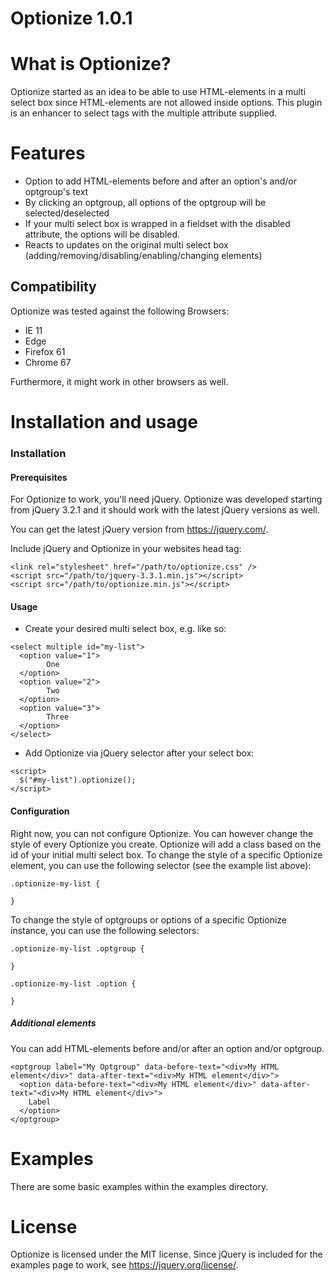 # Optionize 1.0.1

# What is Optionize?

Optionize started as an idea to be able to use HTML-elements in a
multi select box since HTML-elements are not allowed inside options.
This plugin is an enhancer to select tags with the multiple attribute supplied.

# Features

* Option to add HTML-elements before and after an option's and/or optgroup's text
* By clicking an optgroup, all options of the optgroup will be selected/deselected
* If your multi select box is wrapped in a fieldset with the disabled attribute, the options will be disabled.
* Reacts to updates on the original multi select box (adding/removing/disabling/enabling/changing elements)

## Compatibility

Optionize was tested against the following Browsers:

* IE 11
* Edge
* Firefox 61
* Chrome 67

Furthermore, it might work in other browsers as well.

# Installation and usage

### Installation

#### Prerequisites

For Optionize to work, you'll need jQuery. Optionize was developed
starting from jQuery 3.2.1 and it should work with the latest jQuery
versions as well.

You can get the latest jQuery version from https://jquery.com/.

Include jQuery and Optionize in your websites head tag:

```
<link rel="stylesheet" href="/path/to/optionize.css" />
<script src="/path/to/jquery-3.3.1.min.js"></script>
<script src="/path/to/optionize.min.js"></script>
```

#### Usage
* Create your desired multi select box, e.g. like so:
```
<select multiple id="my-list">
  <option value="1">
        One
  </option>
  <option value="2">
        Two
  </option>
  <option value="3">
        Three
  </option>
</select>
```
* Add Optionize via jQuery selector after your select box:
```
<script>
  $("#my-list").optionize();
</script>
```

#### Configuration
Right now, you can not configure Optionize.
You can however change the style of every Optionize you create.
Optionize will add a class based on the id of your initial multi select box.
To change the style of a specific Optionize element, you can use the following selector (see the example list above):
```
.optionize-my-list {

}
```

To change the style of optgroups or options of a specific Optionize instance,
you can use the following selectors:
```
.optionize-my-list .optgroup {

}

.optionize-my-list .option {

}

```

##### Additional elements

You can add HTML-elements before and/or after an option and/or optgroup.
```
<optgroup label="My Optgroup" data-before-text="<div>My HTML element</div>" data-after-text="<div>My HTML element</div>">
  <option data-before-text="<div>My HTML element</div>" data-after-text="<div>My HTML element</div>">
    Label
  </option>
</optgroup>
```

# Examples
There are some basic examples within the examples directory.

# License
Optionize is licensed under the MIT license.
Since jQuery is included for the examples page to work, see https://jquery.org/license/.
